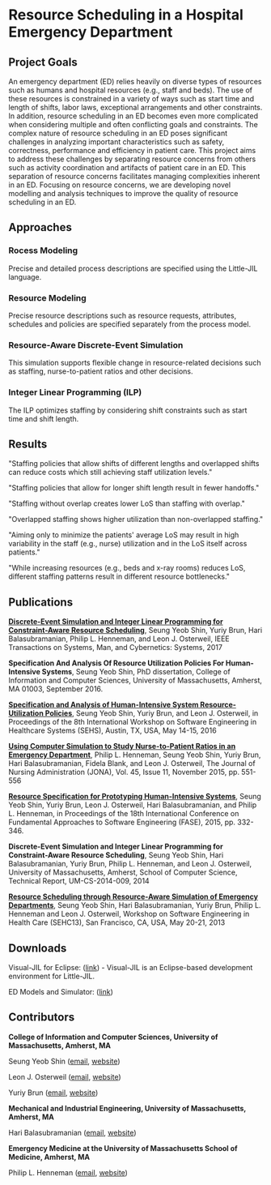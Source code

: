 # Resource Scheduling in a Hospital Emergency Department

## Project Goals
An emergency department (ED) relies heavily on diverse types of resources such as humans and hospital resources (e.g., staff and beds). The use of these resources is constrained in a variety of ways such as start time and length of shifts, labor laws, exceptional arrangements and other constraints. In addition, resource scheduling in an ED becomes even more complicated when considering multiple and often conflicting goals and constraints. The complex nature of resource scheduling in an ED poses significant challenges in analyzing important characteristics such as safety, correctness, performance and efficiency in patient care. This project aims to address these challenges by separating resource concerns from others such as activity coordination and artifacts of patient care in an ED. This separation of resource concerns facilitates managing complexities inherent in an ED. Focusing on resource concerns, we are developing novel modelling and analysis techniques to improve the quality of resource scheduling in an ED.

## Approaches
### Rocess Modeling
Precise and detailed process descriptions are specified using the Little-JIL language.
 
### Resource Modeling
Precise resource descriptions such as resource requests, attributes, schedules and policies are specified separately from the process model. 
 
### Resource-Aware Discrete-Event Simulation
This simulation supports flexible change in resource-related decisions such as staffing, nurse-to-patient ratios and other decisions.
 
### Integer Linear Programming (ILP)
The ILP optimizes staffing by considering shift constraints such as start time and shift length.

## Results
"Staffing policies that allow shifts of different lengths and overlapped shifts can reduce costs which still achieving staff utilization levels."
 
"Staffing policies that allow for longer shift length result in fewer handoffs."
 
"Staffing without overlap creates lower LoS than staffing with overlap."
 
"Overlapped staffing shows higher utilization than non-overlapped staffing."
 
"Aiming only to minimize the patients' average LoS may result in high variability in the staff (e.g., nurse) utilization and in the LoS itself across patients."
 
"While increasing resources (e.g., beds and x-ray rooms) reduces LoS, different staffing patterns result in different resource bottlenecks."

## Publications
**[Discrete-Event Simulation and Integer Linear Programming for Constraint-Aware Resource Scheduling](http://people.cs.umass.edu/brun/pubs/pubs/Shin17tsmc.pdf)**,
Seung Yeob Shin, Yuriy Brun, Hari Balasubramanian, Philip L. Henneman, and Leon J. Osterweil, IEEE Transactions on Systems, Man, and Cybernetics: Systems, 2017 

**Specification And Analysis Of Resource Utilization Policies For Human-Intensive Systems**,
Seung Yeob Shin, PhD dissertation, College of Information and Computer Sciences, University of Massachusetts, Amherst, MA 01003, September 2016.

**[Specification and Analysis of Human-Intensive System Resource-Utilization Policies](http://people.cs.umass.edu/brun/pubs/pubs/Shin16SEHS.pdf)**,
Seung Yeob Shin, Yuriy Brun, and Leon J. Osterweil, in Proceedings of the 8th International Workshop on Software Engineering in Healthcare Systems (SEHS), Austin, TX, USA, May 14-15, 2016
 
**[Using Computer Simulation to Study Nurse-to-Patient Ratios in an Emergency Department](http://people.cs.umass.edu/brun/pubs/pubs/Henneman15jona.pdf)**,
Philip L. Henneman, Seung Yeob Shin, Yuriy Brun, Hari Balasubramanian, Fidela Blank, and Leon J. Osterweil, The Journal of Nursing Administration (JONA), Vol. 45, Issue 11, November 2015, pp. 551-556
 
**[Resource Specification for Prototyping Human-Intensive Systems](http://people.cs.umass.edu/brun/pubs/pubs/Shin15fase.pdf)**,
Seung Yeob Shin, Yuriy Brun, Leon J. Osterweil, Hari Balasubramanian, and Philip L. Henneman, in Proceedings of the 18th International Conference on Fundamental Approaches to Software Engineering (FASE), 2015, pp. 332-346.
 
**Discrete-Event Simulation and Integer Linear Programming for Constraint-Aware Resource Scheduling**,
Seung Yeob Shin, Hari Balasubramanian, Yuriy Brun, Philip L. Henneman, and Leon J. Osterweil, University of Massachusetts, Amherst, School of Computer Science, Technical Report, UM-CS-2014-009, 2014
 
**[Resource Scheduling through Resource-Aware Simulation of Emergency Departments](http://people.cs.umass.edu/brun/pubs/pubs/Shin13SEHC.pdf)**,
Seung Yeob Shin, Hari Balasubramanian, Yuriy Brun, Philip L. Henneman and Leon J. Osterweil, Workshop on Software Engineering in Health Care (SEHC13), San Francisco, CA, USA, May 20-21, 2013

## Downloads
Visual-JIL for Eclipse: ([link](http://laser.cs.umass.edu/release/)) - Visual-JIL is an Eclipse-based development environment for Little-JIL.
 
ED Models and Simulator: ([link](./Download))

## Contributors
**College of Information and Computer Sciences, University of Massachusetts, Amherst, MA**

Seung Yeob Shin ([email](mailto:shin@cs.umass.edu), [website](http://people.cs.umass.edu/~shin/))

Leon J. Osterweil ([email](mailto:ljo@cs.umass.edu), [website](http://laser.cs.umass.edu/people/ljo.html))

Yuriy Brun ([email](mailto:brun@cs.umass.edu), [website](http://people.cs.umass.edu/~brun/))
 
**Mechanical and Industrial Engineering, University of Massachusetts, Amherst, MA**

Hari Balasubramanian ([email](mailto:hbalasub@admin.umass.edu), [website](http://people.umass.edu/hbalasub/))
 
**Emergency Medicine at the University of Massachusetts School of Medicine, Amherst, MA**

Philip L. Henneman ([email](mailto:Philip.Henneman@baystatehealth.org), [website](http://baystatehealth.org/AcademicAffairs/Main+Nav/Departments/Emergency+Medicine/Faculty/ci.Henneman.Print))
